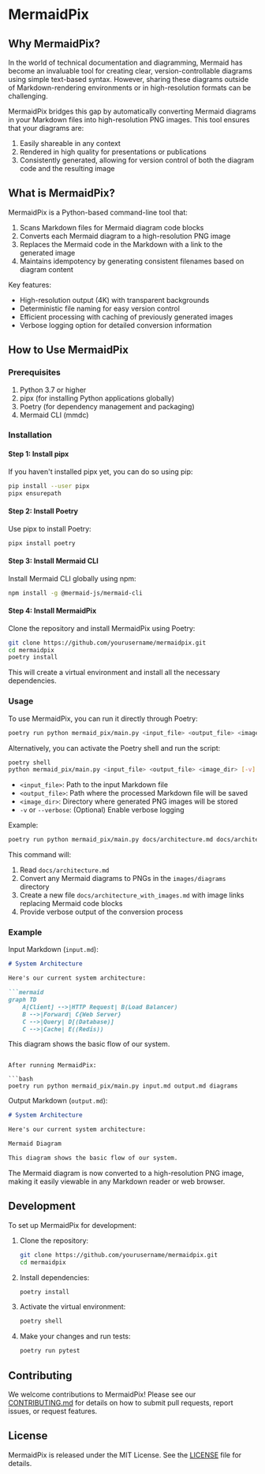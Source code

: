 
# MermaidPix

## Why MermaidPix?

In the world of technical documentation and diagramming, Mermaid has become an invaluable tool for creating clear, version-controllable diagrams using simple text-based syntax. However, sharing these diagrams outside of Markdown-rendering environments or in high-resolution formats can be challenging.

MermaidPix bridges this gap by automatically converting Mermaid diagrams in your Markdown files into high-resolution PNG images. This tool ensures that your diagrams are:

1. Easily shareable in any context
2. Rendered in high quality for presentations or publications
3. Consistently generated, allowing for version control of both the diagram code and the resulting image

## What is MermaidPix?

MermaidPix is a Python-based command-line tool that:

1. Scans Markdown files for Mermaid diagram code blocks
2. Converts each Mermaid diagram to a high-resolution PNG image
3. Replaces the Mermaid code in the Markdown with a link to the generated image
4. Maintains idempotency by generating consistent filenames based on diagram content

Key features:

- High-resolution output (4K) with transparent backgrounds
- Deterministic file naming for easy version control
- Efficient processing with caching of previously generated images
- Verbose logging option for detailed conversion information

## How to Use MermaidPix

### Prerequisites

1. Python 3.7 or higher
2. pipx (for installing Python applications globally)
3. Poetry (for dependency management and packaging)
4. Mermaid CLI (mmdc)

### Installation

#### Step 1: Install pipx

If you haven't installed pipx yet, you can do so using pip:

```bash
pip install --user pipx
pipx ensurepath
```

#### Step 2: Install Poetry

Use pipx to install Poetry:

```bash
pipx install poetry
```

#### Step 3: Install Mermaid CLI

Install Mermaid CLI globally using npm:

```bash
npm install -g @mermaid-js/mermaid-cli
```

#### Step 4: Install MermaidPix

Clone the repository and install MermaidPix using Poetry:

```bash
git clone https://github.com/yourusername/mermaidpix.git
cd mermaidpix
poetry install
```

This will create a virtual environment and install all the necessary dependencies.

### Usage

To use MermaidPix, you can run it directly through Poetry:

```bash
poetry run python mermaid_pix/main.py <input_file> <output_file> <image_dir> [-v]
```

Alternatively, you can activate the Poetry shell and run the script:

```bash
poetry shell
python mermaid_pix/main.py <input_file> <output_file> <image_dir> [-v]
```

- `<input_file>`: Path to the input Markdown file
- `<output_file>`: Path where the processed Markdown file will be saved
- `<image_dir>`: Directory where generated PNG images will be stored
- `-v` or `--verbose`: (Optional) Enable verbose logging

Example:

```bash
poetry run python mermaid_pix/main.py docs/architecture.md docs/architecture_with_images.md images/diagrams -v
```

This command will:
1. Read `docs/architecture.md`
2. Convert any Mermaid diagrams to PNGs in the `images/diagrams` directory
3. Create a new file `docs/architecture_with_images.md` with image links replacing Mermaid code blocks
4. Provide verbose output of the conversion process

### Example

Input Markdown (`input.md`):

```markdown
# System Architecture

Here's our current system architecture:

```mermaid
graph TD
    A[Client] -->|HTTP Request| B(Load Balancer)
    B -->|Forward| C{Web Server}
    C -->|Query| D[(Database)]
    C -->|Cache| E((Redis))
```

This diagram shows the basic flow of our system.
```

After running MermaidPix:

```bash
poetry run python mermaid_pix/main.py input.md output.md diagrams
```

Output Markdown (`output.md`):

```markdown
# System Architecture

Here's our current system architecture:

Mermaid Diagram

This diagram shows the basic flow of our system.
```

The Mermaid diagram is now converted to a high-resolution PNG image, making it easily viewable in any Markdown reader or web browser.

## Development

To set up MermaidPix for development:

1. Clone the repository:
   ```bash
   git clone https://github.com/yourusername/mermaidpix.git
   cd mermaidpix
   ```

2. Install dependencies:
   ```bash
   poetry install
   ```

3. Activate the virtual environment:
   ```bash
   poetry shell
   ```

4. Make your changes and run tests:
   ```bash
   poetry run pytest
   ```

## Contributing

We welcome contributions to MermaidPix! Please see our [CONTRIBUTING.md](CONTRIBUTING.md) for details on how to submit pull requests, report issues, or request features.

## License

MermaidPix is released under the MIT License. See the [LICENSE](LICENSE) file for details.
